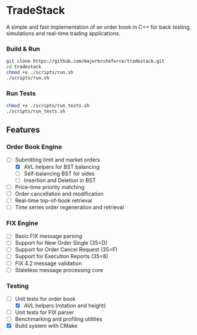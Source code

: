 # TradeStack

A simple and fast implementation of an order book in C++ for
back testing, simulations and real-time trading applications.

### Build & Run

```bash
git clone https://github.com/majorbruteforce/tradestack.git
cd tradestack
chmod +x ./scripts/run.sh
./scripts/run.sh
```

### Run Tests

```bash
chmod +x ./scripts/run_tests.sh
./scripts/run_tests.sh
```

## Features

### Order Book Engine

- [ ] Submitting limit and market orders
  - [x] AVL helpers for BST balancing
  - [ ] Self-balancing BST for sides
  - [ ] Insertion and Deletion in BST
- [ ] Price-time priority matching
- [ ] Order cancellation and modification
- [ ] Real-time top-of-book retrieval
- [ ] Time series order regeneration and retrieval

### FIX Engine

- [ ] Basic FIX message parsing
- [ ] Support for New Order Single (35=D)
- [ ] Support for Order Cancel Request (35=F)
- [ ] Support for Execution Reports (35=8)
- [ ] FIX 4.2 message validation
- [ ] Stateless message processing core

### Testing

- [ ] Unit tests for order book
  - [x] AVL helpers (rotation and height)
- [ ] Unit tests for FIX parser
- [ ] Benchmarking and profiling utilities
- [x] Build system with CMake
